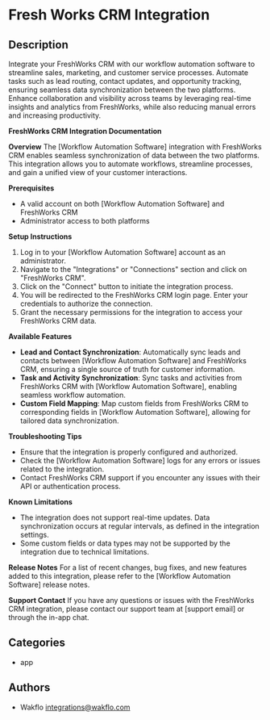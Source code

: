 # Fresh Works CRM Integration

## Description

Integrate your FreshWorks CRM with our workflow automation software to streamline sales, marketing, and customer service processes. Automate tasks such as lead routing, contact updates, and opportunity tracking, ensuring seamless data synchronization between the two platforms. Enhance collaboration and visibility across teams by leveraging real-time insights and analytics from FreshWorks, while also reducing manual errors and increasing productivity.

**FreshWorks CRM Integration Documentation**

**Overview**
The [Workflow Automation Software] integration with FreshWorks CRM enables seamless synchronization of data between the two platforms. This integration allows you to automate workflows, streamline processes, and gain a unified view of your customer interactions.

**Prerequisites**

* A valid account on both [Workflow Automation Software] and FreshWorks CRM
* Administrator access to both platforms

**Setup Instructions**

1. Log in to your [Workflow Automation Software] account as an administrator.
2. Navigate to the "Integrations" or "Connections" section and click on "FreshWorks CRM".
3. Click on the "Connect" button to initiate the integration process.
4. You will be redirected to the FreshWorks CRM login page. Enter your credentials to authorize the connection.
5. Grant the necessary permissions for the integration to access your FreshWorks CRM data.

**Available Features**

* **Lead and Contact Synchronization**: Automatically sync leads and contacts between [Workflow Automation Software] and FreshWorks CRM, ensuring a single source of truth for customer information.
* **Task and Activity Synchronization**: Sync tasks and activities from FreshWorks CRM with [Workflow Automation Software], enabling seamless workflow automation.
* **Custom Field Mapping**: Map custom fields from FreshWorks CRM to corresponding fields in [Workflow Automation Software], allowing for tailored data synchronization.

**Troubleshooting Tips**

* Ensure that the integration is properly configured and authorized.
* Check the [Workflow Automation Software] logs for any errors or issues related to the integration.
* Contact FreshWorks CRM support if you encounter any issues with their API or authentication process.

**Known Limitations**

* The integration does not support real-time updates. Data synchronization occurs at regular intervals, as defined in the integration settings.
* Some custom fields or data types may not be supported by the integration due to technical limitations.

**Release Notes**
For a list of recent changes, bug fixes, and new features added to this integration, please refer to the [Workflow Automation Software] release notes.

**Support Contact**
If you have any questions or issues with the FreshWorks CRM integration, please contact our support team at [support email] or through the in-app chat.

## Categories

- app


## Authors

- Wakflo <integrations@wakflo.com>


